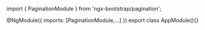 import { PaginationModule } from 'ngx-bootstrap/pagination';

@NgModule({
  imports: [PaginationModule,...]
})
export class AppModule(){}
